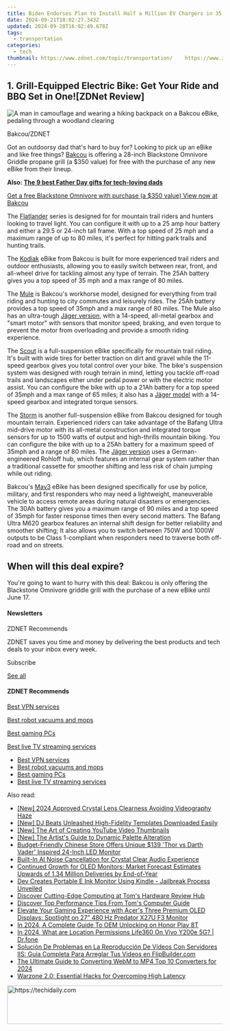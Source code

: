 ```yaml
---
title: Biden Endorses Plan to Install Half a Million EV Chargers in 35 US States - Insights From ZDNet
date: 2024-09-21T18:02:27.343Z
updated: 2024-09-28T16:02:49.678Z
tags:
  - transportation
categories:
  - tech
thumbnail: https://www.zdnet.com/topic/transportation/    https://www.zdnet.com/a/img/resize/a7ab18d808d96583834ef14af6310771069e42e2/2022/09/15/126b78f1-00b6-4d4b-8cc0-bc5655851db8/screen-shot-2022-09-15-at-10-34-29-am.png?width=170&height=96&fit=crop&format=pjpg&auto=webp
---
```


## 1. Grill-Equipped Electric Bike: Get Your Ride and BBQ Set in One![ZDNet Review]

![A man in camouflage and wearing a hiking backpack on a Bakcou eBike, pedaling through a woodland clearing](https://www.zdnet.com/a/img/resize/9a1c1acc8230365f824d026833de95ed6b4b0740/2024/06/14/1df8d2ec-cc81-43ce-b185-6f1d7f03ef17/bakcou-cover-image.jpg?auto=webp&width=1280)

Bakcou/ZDNET

Got an outdoorsy dad that's hard to buy for? Looking to pick up an eBike and like free things? [Bakcou](https://www.avantlink.com/click.php?tt=app&ti=1019&mi=25573&pw=262625&ctc=zd-%5F%5FCOM%5FCLICK%5FID%5F%5F-dtp&url=https%3A%2F%2Fbakcou.com%2Fpages%2Ffathers-day-24) is offering a 28-inch Blackstone Omnivore Griddle propane grill (a $350 value) for free with the purchase of any new eBike from their lineup. 

**Also: [The 9 best Father Day gifts for tech-loving dads](https://bakcou.com/pages/fathers-day-24)**

[Get a free Blackstone Omnivore with purchase (a $350 value) View now at Bakcou](https://www.avantlink.com/click.php?tt=app&ti=1019&mi=25573&pw=262625&ctc=zd-%5F%5FCOM%5FCLICK%5FID%5F%5F-dtp&url=https%3A%2F%2Fbakcou.com%2Fpages%2Ffathers-day-24)

The [Flatlander](https://www.avantlink.com/click.php?tt=app&ti=1019&mi=25573&pw=262625&ctc=zd-%5F%5FCOM%5FCLICK%5FID%5F%5F-dtp&url=https%3A%2F%2Fbakcou.com%2Fproducts%2Fflatlander-fat-tire-electric-bike) series is designed for for mountain trail riders and hunters looking to travel light. You can configure it with up to a 25 amp hour battery and either a 29.5 or 24-inch tall frame. With a top speed of 25 mph and a maximum range of up to 80 miles, it's perfect for hitting park trails and hunting trails. 

The [Kodiak](https://www.avantlink.com/click.php?tt=app&ti=1019&mi=25573&pw=262625&ctc=zd-%5F%5FCOM%5FCLICK%5FID%5F%5F-dtp&url=https%3A%2F%2Fbakcou.com%2Fpages%2Fkodiak) eBike from Bakcou is built for more experienced trail riders and outdoor enthusiasts, allowing you to easily switch between rear, front, and all-wheel drive for tackling almost any type of terrain. The 25Ah battery gives you a top speed of 35 mph and a max range of 80 miles. 

The [Mule](https://www.avantlink.com/click.php?tt=app&ti=1019&mi=25573&pw=262625&ctc=zd-%5F%5FCOM%5FCLICK%5FID%5F%5F-dtp&url=https%3A%2F%2Fbakcou.com%2Fproducts%2Fmule-fat-tire-electric-bike) is Bakcou's workhorse model, designed for everything from trail riding and hunting to city commutes and leisurely rides. The 25Ah battery provides a top speed of 35mph and a max range of 80 miles. The Mule also has an ultra-tough [Jäger version](https://www.avantlink.com/click.php?tt=app&ti=1019&mi=25573&pw=262625&ctc=zd-%5F%5FCOM%5FCLICK%5FID%5F%5F-dtp&url=https%3A%2F%2Fbakcou.com%2Fproducts%2Fmule-jager), with a 14-speed, all-metal gearbox and "smart motor" with sensors that monitor speed, braking, and even torque to prevent the motor from overloading and provide a smooth riding experience. 

The [Scout](https://www.avantlink.com/click.php?tt=app&ti=1019&mi=25573&pw=262625&ctc=zd-%5F%5FCOM%5FCLICK%5FID%5F%5F-dtp&url=https%3A%2F%2Fbakcou.com%2Fproducts%2Fscout-fat-tire-electric-bike) is a full-suspension eBike specifically for mountain trail riding. It's built with wide tires for better traction on dirt and gravel while the 11-speed gearbox gives you total control over your bike. The bike's suspension system was designed with rough terrain in mind, letting you tackle off-road trails and landscapes either under pedal power or with the electric motor assist. You can configure the bike with up to a 21Ah battery for a top speed of 35mph and a max range of 65 miles; it also has a [Jäger model](https://www.avantlink.com/click.php?tt=app&ti=1019&mi=25573&pw=262625&ctc=zd-%5F%5FCOM%5FCLICK%5FID%5F%5F-dtp&url=https%3A%2F%2Fbakcou.com%2Fproducts%2Fscout-jager) with a 14-speed gearbox and integrated torque sensors. 

The [Storm](https://www.avantlink.com/click.php?tt=app&ti=1019&mi=25573&pw=262625&ctc=zd-%5F%5FCOM%5FCLICK%5FID%5F%5F-dtp&url=https%3A%2F%2Fbakcou.com%2Fproducts%2Fstorm-fat-tire-electric-bike) is another full-suspension eBike from Bakcou designed for tough mountain terrain. Experienced riders can take advantage of the Bafang Ultra mid-drive motor with its all-metal construction and integrated torque sensors for up to 1500 watts of output and high-thrills mountain biking. You can configure the bike with up to a 25Ah battery for a maximum speed of 35mph and a range of 80 miles. The [Jäger version](https://www.avantlink.com/click.php?tt=app&ti=1019&mi=25573&pw=262625&ctc=zd-%5F%5FCOM%5FCLICK%5FID%5F%5F-dtp&url=https%3A%2F%2Fbakcou.com%2Fproducts%2Fstorm-jager-fat-tire-electric-bike) uses a German-engineered Rohloff hub, which features an internal gear system rather than a traditional cassette for smoother shifting and less risk of chain jumping while out riding. 

Bakcou's [Mav3](https://www.avantlink.com/click.php?tt=app&ti=1019&mi=25573&pw=262625&ctc=zd-%5F%5FCOM%5FCLICK%5FID%5F%5F-dtp&url=https%3A%2F%2Fbakcou.com%2Fproducts%2Fmav3) eBike has been designed specifically for use by police, military, and first responders who may need a lightweight, maneuverable vehicle to access remote areas during natural disasters or emergencies. The 30Ah battery gives you a maximum range of 90 miles and a top speed of 35mph for faster response times then every second matters. The Bafang Ultra M620 gearbox features an internal shift design for better reliability and smoother shifting; It also allows you to switch between 750W and 1000W outputs to be Class 1-compliant when responders need to traverse both off-road and on streets. 

## When will this deal expire?

You're going to want to hurry with this deal: Bakcou is only offering the Blackstone Omnivore griddle grill with the purchase of a new eBike until June 17.

#### Newsletters

ZDNET Recommends

ZDNET saves you time and money by delivering the best products and tech deals to your inbox every week.

 Subscribe

[See all](https://www.zdnet.com/newsletters/)

#### **ZDNET** Recommends

[Best VPN services](https://www.zdnet.com/article/best-vpn/ "Best VPN services")

[Best robot vacuums and mops](https://www.zdnet.com/article/best-robot-vacuum-mop/ "Best robot vacuums and mops")

[Best gaming PCs](https://www.zdnet.com/article/best-gaming-pc/ "Best gaming PCs")

[Best live TV streaming services](https://www.zdnet.com/article/best-live-tv-streaming-service/ "Best live TV streaming services")

* [Best VPN services](https://www.zdnet.com/article/best-vpn/ "Best VPN services")
* [Best robot vacuums and mops](https://www.zdnet.com/article/best-robot-vacuum-mop/ "Best robot vacuums and mops")
* [Best gaming PCs](https://www.zdnet.com/article/best-gaming-pc/ "Best gaming PCs")
* [Best live TV streaming services](https://www.zdnet.com/article/best-live-tv-streaming-service/ "Best live TV streaming services")

<ins class="adsbygoogle"
     style="display:block"
     data-ad-format="autorelaxed"
     data-ad-client="ca-pub-7571918770474297"
     data-ad-slot="1223367746"></ins>

<ins class="adsbygoogle"
     style="display:block"
     data-ad-client="ca-pub-7571918770474297"
     data-ad-slot="8358498916"
     data-ad-format="auto"
     data-full-width-responsive="true"></ins>

<span class="atpl-alsoreadstyle">Also read:</span>
<div><ul>
<li><a href="https://article-posts.techidaily.com/new-2024-approved-crystal-lens-clearness-avoiding-videography-haze/"><u>[New] 2024 Approved Crystal Lens Clearness Avoiding Videography Haze</u></a></li>
<li><a href="https://youtube-lab.techidaily.com/j-beats-unleashed-high-fidelity-templates-downloaded-easily/"><u>[New] DJ Beats Unleashed High-Fidelity Templates Downloaded Easily</u></a></li>
<li><a href="https://facebook-video-footage.techidaily.com/new-the-art-of-creating-youtube-video-thumbnails/"><u>[New] The Art of Creating YouTube Video Thumbnails</u></a></li>
<li><a href="https://fox-glue.techidaily.com/new-the-artists-guide-to-dynamic-palette-alteration/"><u>[New] The Artist's Guide to Dynamic Palette Alteration</u></a></li>
<li><a href="https://hardware-reviews.techidaily.com/budget-friendly-chinese-store-offers-unique-139-thor-vs-darth-vader-inspired-24-inch-led-monitor/"><u>Budget-Friendly Chinese Store Offers Unique $139 'Thor vs Darth Vader' Inspired 24-Inch LED Monitor</u></a></li>
<li><a href="https://hardware-reviews.techidaily.com/built-in-ai-noise-cancellation-for-crystal-clear-audio-experience/"><u>Built-In AI Noise Cancellation for Crystal Clear Audio Experience</u></a></li>
<li><a href="https://hardware-reviews.techidaily.com/continued-growth-for-oled-monitors-market-forecast-estimates-upwards-of-134-million-deliveries-by-end-of-year/"><u>Continued Growth for OLED Monitors: Market Forecast Estimates Upwards of 1.34 Million Deliveries by End-of-Year</u></a></li>
<li><a href="https://hardware-reviews.techidaily.com/dev-creates-portable-e-ink-monitor-using-kindle-jailbreak-process-unveiled/"><u>Dev Creates Portable E Ink Monitor Using Kindle - Jailbreak Process Unveiled</u></a></li>
<li><a href="https://hardware-reviews.techidaily.com/discover-cutting-edge-computing-at-toms-hardware-review-hub/"><u>Discover Cutting-Edge Computing at Tom's Hardware Review Hub</u></a></li>
<li><a href="https://hardware-reviews.techidaily.com/discover-top-performance-tips-from-toms-computer-guide/"><u>Discover Top Performance Tips From Tom's Computer Guide</u></a></li>
<li><a href="https://hardware-reviews.techidaily.com/elevate-your-gaming-experience-with-acers-three-premium-oled-displays-spotlight-on-27-480-hz-predator-x27u-f3-monitor/"><u>Elevate Your Gaming Experience with Acer's Three Premium OLED Displays: Spotlight on 27” 480 Hz Predator X27U F3 Monitor</u></a></li>
<li><a href="https://unlock-android.techidaily.com/in-2024-a-complete-guide-to-oem-unlocking-on-honor-play-8t-by-drfone-android/"><u>In 2024, A Complete Guide To OEM Unlocking on Honor Play 8T</u></a></li>
<li><a href="https://phone-solutions.techidaily.com/in-2024-what-are-location-permissions-life360-on-vivo-y200e-5g-drfone-by-drfone-virtual-android/"><u>In 2024, What are Location Permissions Life360 On Vivo Y200e 5G? | Dr.fone</u></a></li>
<li><a href="https://win-superb.techidaily.com/solucion-de-problemas-en-la-reproduccion-de-videos-con-servidores-iis-guia-completa-para-arreglar-tus-videos-en-flipbuildercom/"><u>Solución De Problemas en La Reproducción De Vídeos Con Servidores IIS: Guía Completa Para Arreglar Tus Videos en FlipBuilder.com</u></a></li>
<li><a href="https://video-content-creator.techidaily.com/the-ultimate-guide-to-converting-webm-to-mp4-top-10-converters-for-2024/"><u>The Ultimate Guide to Converting WebM to MP4 Top 10 Converters for 2024</u></a></li>
<li><a href="https://win-blog.techidaily.com/warzone-20-essential-hacks-for-overcoming-high-latency/"><u>Warzone 2.0: Essential Hacks for Overcoming High Latency</u></a></li>
</ul></div>

<!-- affiliate ads begin -->
<a href="https://aligracehair.sjv.io/c/5597632/2135375/19272" target="_top" id="2135375">
  <img src="//a.impactradius-go.com/display-ad/19272-2135375" border="0" alt="https://techidaily.com" width="728" height="90"/>
</a>
<img height="0" width="0" src="https://aligracehair.sjv.io/i/5597632/2135375/19272" style="position:absolute;visibility:hidden;" border="0" />
<!-- affiliate ads end -->

